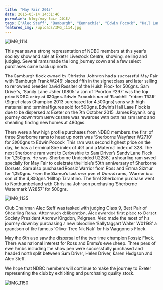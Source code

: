 ```yaml
---
title: "May Fair 2015"
date: 2015-05-14 14:31:46
permalink: blog/may-fair-2015/
tags: ["Alec Steff", "Bamburgh", "Bennachie", "Edwin Pocock", "Hall Lane", "Karen Hodgson", "May Fair", "NDBC", "Poll Dorset", "Sam Driver", "Sandy Lane"]
featured_img: /uploads/IMG_1114.jpg
---
```


![IMG_1114](/uploads/IMG_1114.jpg)

This year saw a strong representation of NDBC members at this year’s society show and sale at Exeter Livestock Centre, showing, selling and judging. Several rams made the long journey down and a few select purchases came back up north.

The Bamburgh flock owned by Christina Johnson had a successful May Fair with ‘Bamburgh Frank W246’ placed fifth in the signet class and later selling to renowned breeder David Rossiter of the Huish Flock for 500gns. Sam Driver’s, ‘Sandy Lane Usher U1805’ a son of ‘Poorton P297’ was the top price NDBC entry at 620gns. Edwin Pocock’s run of ‘Blackhill Trident T835’ (Signet class Champion 2013 purchased for 4,500gns) sons with high maternal and terminal figures sold for 500gns. Edwin’s Hall Lane Flock is due to be dispersed at Exeter on the 7th October 2015. James Royan’s long journey down from Berwickshire was rewarded with both his ram lamb and shearling finding new homes at 480gns.

There were a few high profile purchases from NDBC members, the first of three Sherborne rams to head up north was ‘Sherborne Wayfarer W2730’ for 3000gns to Edwin Pocock. This ram was second highest price on the day, he has a Terminal Sire index of 401 and a Maternal index of 328. The next Sherborne ram went to Derbyshire to Sam Driver’s Sandy Lane Flock for 1,250gns. He was ‘Sherborne Undecided U2258’, a shearling ram saved specially for May Fair to celebrate the Hole’s 50th anniversary of Sherborne Dorsets. Sam also purchased Rossiz Warrior from Ross and Emma Sizmur for 1,250gns. From the Sizmur’s last ever pen of Dorset rams, ‘Warrior is a son of the 4,800gns ‘Hilltop Tarantino’. The final Sherborne purchase went to Northumberland with Christina Johnson purchasing ‘Sherborne Watermark W2857’ for 500gns.

![IMG_1135](/uploads/IMG_1135.jpg)

Club Chairman Alec Steff was tasked with judging Class 9, Best Pair of Shearling Rams. After much deliberation, Alec awarded first place to Dorset Society President Andrew Kingdon, Polgreen. Alec made the most of his journey down by purchasing a new bloodline ‘Ballytaggart Walter W01198’ a grandson of the famous ‘Oliver Tree Nik Nak’ for his Waggoners Flock.

May the 6th also saw the dispersal of the two time champion Rossiz Flock. There was national interest for Ross and Emma’s ewe sheep. Three pens of ewe lambs including the show pen were successfully purchased and headed north split between Sam Driver, Helen Driver, Karen Hodgson and Alec Steff.

We hope that NDBC members will continue to make the journey to Exeter representing the club by exhibiting and purchasing quality stock.

![IMG_1150](/uploads/IMG_1150.jpg)
